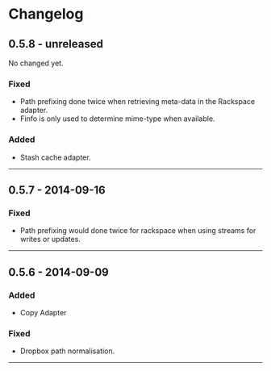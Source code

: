 # Changelog

## 0.5.8 - unreleased

No changed yet.

### Fixed

* Path prefixing done twice when retrieving meta-data in the Rackspace adapter.
* Finfo is only used to determine mime-type when available.

### Added

* Stash cache adapter.


---

## 0.5.7 - 2014-09-16

### Fixed

* Path prefixing would done twice for rackspace when using streams for writes or updates.

---

## 0.5.6 - 2014-09-09

### Added

- Copy Adapter

### Fixed

- Dropbox path normalisation.

---